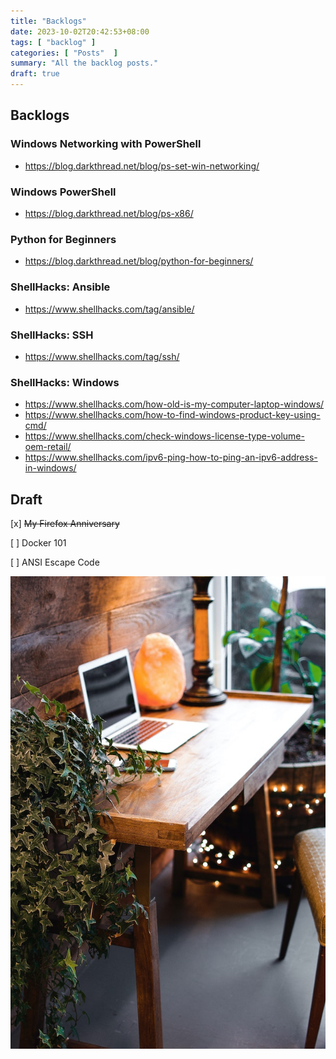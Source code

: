 ```yaml
---
title: "Backlogs"
date: 2023-10-02T20:42:53+08:00
tags: [ "backlog" ]
categories: [ "Posts"  ]
summary: "All the backlog posts."
draft: true
---
```


## Backlogs

### Windows Networking with PowerShell

 - https://blog.darkthread.net/blog/ps-set-win-networking/

### Windows PowerShell

 - https://blog.darkthread.net/blog/ps-x86/

### Python for Beginners

 - https://blog.darkthread.net/blog/python-for-beginners/

### ShellHacks: Ansible

 - https://www.shellhacks.com/tag/ansible/

### ShellHacks: SSH

 - https://www.shellhacks.com/tag/ssh/

### ShellHacks: Windows

 - https://www.shellhacks.com/how-old-is-my-computer-laptop-windows/
 - https://www.shellhacks.com/how-to-find-windows-product-key-using-cmd/
 - https://www.shellhacks.com/check-windows-license-type-volume-oem-retail/
 - https://www.shellhacks.com/ipv6-ping-how-to-ping-an-ipv6-address-in-windows/

## Draft

 [x] ~~My Firefox Anniversary~~

 [ ] Docker 101

 [ ] ANSI Escape Code 

![](./feature_workspace.jpg)

